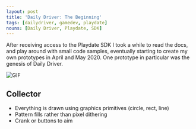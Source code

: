 ```yaml
---
layout: post
title: 'Daily Driver: The Beginning'
tags: [dailydriver, gamedev, playdate]
nouns: [Daily Driver, Playdate, SDK]
---
```


After receiving access to the Playdate SDK I took a while to read the docs, and play around with small code samples, eventually starting to create my own prototypes in April and May 2020. One prototype in particular was the genesis of Daily Driver.

![GIF](/images/posts/daily-driver-the-beginning.gif#playdate)

## Collector

- Everything is drawn using graphics primitives (circle, rect, line)
- Pattern fills rather than pixel dithering
- Crank or buttons to aim